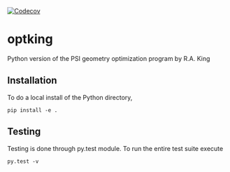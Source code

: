 <a href="https://codecov.io/gh/psi-rking/optking">
  <img src="https://codecov.io/gh/psi-rking/optking/branch/master/graph/badge.svg" alt="Codecov" />
</a>

# optking
Python version of the PSI geometry optimization program by R.A. King


## Installation
To do a local install of the Python directory,
```
pip install -e .
```

## Testing
Testing is done through py.test module. To run the entire test suite execute
```
py.test -v
```
